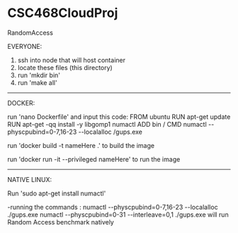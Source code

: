 # CSC468CloudProj
RandomAccess

EVERYONE:
1. ssh into node that will host container
2. locate these files (this directory)
3. run 'mkdir bin'
4. run 'make all'
---------------------------------------------------------------------------------------------------------------------------------------------------------------------------
DOCKER:

 run 'nano Dockerfile' and input this code:
      FROM ubuntu
      RUN apt-get update
      RUN apt-get -qq install -y libgomp1 numactl
      ADD bin /
      CMD numactl --physcpubind=0-7,16-23 --localalloc /gups.exe
      
 run 'docker build -t nameHere .'  to build the image 
 
 run 'docker run -it --privileged nameHere' to run the image

---------------------------------------------------------------------------------------------------------------------------------------------------------------------------
NATIVE LINUX:

Run 'sudo apt-get install numactl'

-running the commands :
                          numactl --physcpubind=0-7,16-23 --localalloc ./gups.exe
                          numactl --physcpubind=0-31 --interleave=0,1 ./gups.exe
will run Random Access benchmark natively
